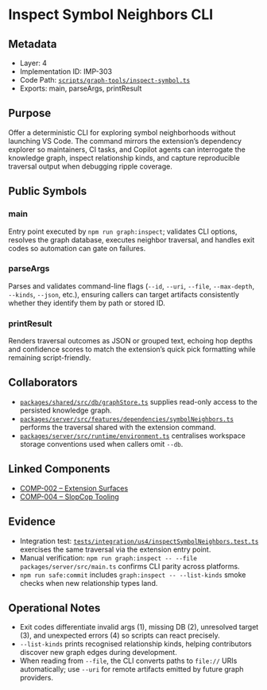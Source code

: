 # Inspect Symbol Neighbors CLI

## Metadata
- Layer: 4
- Implementation ID: IMP-303
- Code Path: [`scripts/graph-tools/inspect-symbol.ts`](../../../scripts/graph-tools/inspect-symbol.ts)
- Exports: main, parseArgs, printResult

## Purpose
Offer a deterministic CLI for exploring symbol neighborhoods without launching VS Code. The command mirrors the extension’s dependency explorer so maintainers, CI tasks, and Copilot agents can interrogate the knowledge graph, inspect relationship kinds, and capture reproducible traversal output when debugging ripple coverage.

## Public Symbols

### main
Entry point executed by `npm run graph:inspect`; validates CLI options, resolves the graph database, executes neighbor traversal, and handles exit codes so automation can gate on failures.

### parseArgs
Parses and validates command-line flags (`--id`, `--uri`, `--file`, `--max-depth`, `--kinds`, `--json`, etc.), ensuring callers can target artifacts consistently whether they identify them by path or stored ID.

### printResult
Renders traversal outcomes as JSON or grouped text, echoing hop depths and confidence scores to match the extension’s quick pick formatting while remaining script-friendly.

## Collaborators
- [`packages/shared/src/db/graphStore.ts`](../../../packages/shared/src/db/graphStore.ts) supplies read-only access to the persisted knowledge graph.
- [`packages/server/src/features/dependencies/symbolNeighbors.ts`](../../../packages/server/src/features/dependencies/symbolNeighbors.ts) performs the traversal shared with the extension command.
- [`packages/server/src/runtime/environment.ts`](../../../packages/server/src/runtime/environment.ts) centralises workspace storage conventions used when callers omit `--db`.

## Linked Components
- [COMP-002 – Extension Surfaces](../../layer-3/extension-surfaces.mdmd.md#imp303-inspectsymbolneighbors-cli)
- [COMP-004 – SlopCop Tooling](../../layer-3/slopcop.mdmd.md#imp303-inspectsymbolneighbors-cli)

## Evidence
- Integration test: [`tests/integration/us4/inspectSymbolNeighbors.test.ts`](../../../tests/integration/us4/inspectSymbolNeighbors.test.ts) exercises the same traversal via the extension entry point.
- Manual verification: `npm run graph:inspect -- --file packages/server/src/main.ts` confirms CLI parity across platforms.
- `npm run safe:commit` includes `graph:inspect -- --list-kinds` smoke checks when new relationship types land.

## Operational Notes
- Exit codes differentiate invalid args (1), missing DB (2), unresolved target (3), and unexpected errors (4) so scripts can react precisely.
- `--list-kinds` prints recognised relationship kinds, helping contributors discover new graph edges during development.
- When reading from `--file`, the CLI converts paths to `file://` URIs automatically; use `--uri` for remote artifacts emitted by future graph providers.
